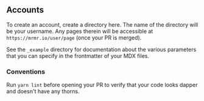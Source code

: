 ## Accounts

To create an account, create a directory here. The name of the directory will be
your username. Any pages therein will be accessible at
`https://mrmr.io/user/page` (once your PR is merged).

See the `_example` directory for documentation about the various parameters that
you can specify in the frontmatter of your MDX files.

### Conventions

Run `yarn lint` before opening your PR to verify that your code looks dapper and
doesn't have any thorns.
